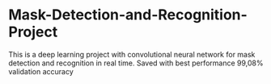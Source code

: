 # Mask-Detection-and-Recognition-Project
This is a deep learning project with convolutional neural network for mask detection and recognition in real time. Saved with best performance 99,08% validation accuracy
